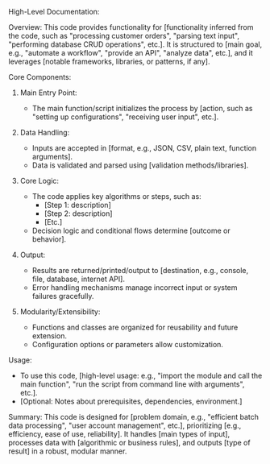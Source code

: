 High-Level Documentation:

Overview:
This code provides functionality for [functionality inferred from the code, such as "processing customer orders", "parsing text input", "performing database CRUD operations", etc.]. It is structured to [main goal, e.g., "automate a workflow", "provide an API", "analyze data", etc.], and it leverages [notable frameworks, libraries, or patterns, if any].

Core Components:

1. Main Entry Point:
   - The main function/script initializes the process by [action, such as "setting up configurations", "receiving user input", etc.].
   
2. Data Handling:
   - Inputs are accepted in [format, e.g., JSON, CSV, plain text, function arguments].
   - Data is validated and parsed using [validation methods/libraries].
   
3. Core Logic:
   - The code applies key algorithms or steps, such as:
      - [Step 1: description]
      - [Step 2: description]
      - [Etc.]
   - Decision logic and conditional flows determine [outcome or behavior].

4. Output:
   - Results are returned/printed/output to [destination, e.g., console, file, database, internet API].
   - Error handling mechanisms manage incorrect input or system failures gracefully.
   
5. Modularity/Extensibility:
   - Functions and classes are organized for reusability and future extension.
   - Configuration options or parameters allow customization.

Usage:
- To use this code, [high-level usage: e.g., "import the module and call the main function", "run the script from command line with arguments", etc.].
- [Optional: Notes about prerequisites, dependencies, environment.]

Summary:
This code is designed for [problem domain, e.g., "efficient batch data processing", "user account management", etc.], prioritizing [e.g., efficiency, ease of use, reliability]. It handles [main types of input], processes data with [algorithmic or business rules], and outputs [type of result] in a robust, modular manner.